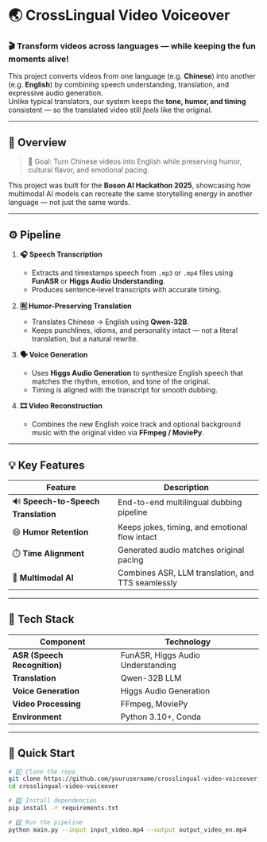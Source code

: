 # 🌏 CrossLingual Video Voiceover

### 🎬 Transform videos across languages — while keeping the fun moments alive!

This project converts videos from one language (e.g. **Chinese**) into another (e.g. **English**) by combining speech understanding, translation, and expressive audio generation.  
Unlike typical translators, our system keeps the **tone, humor, and timing** consistent — so the translated video still *feels* like the original.

---

## 🧠 Overview

> 🎯 Goal: Turn Chinese videos into English while preserving humor, cultural flavor, and emotional pacing.

This project was built for the **Boson AI Hackathon 2025**, showcasing how multimodal AI models can recreate the same storytelling energy in another language — not just the same words.

---

## ⚙️ Pipeline

1. **🎧 Speech Transcription**
   - Extracts and timestamps speech from `.mp3` or `.mp4` files using **FunASR** or **Higgs Audio Understanding**.
   - Produces sentence-level transcripts with accurate timing.

2. **🈶 Humor-Preserving Translation**
   - Translates Chinese → English using **Qwen-32B**.
   - Keeps punchlines, idioms, and personality intact — not a literal translation, but a natural rewrite.

3. **🗣️ Voice Generation**
   - Uses **Higgs Audio Generation** to synthesize English speech that matches the rhythm, emotion, and tone of the original.
   - Timing is aligned with the transcript for smooth dubbing.

4. **🎞️ Video Reconstruction**
   - Combines the new English voice track and optional background music with the original video via **FFmpeg / MoviePy**.

---

## 💡 Key Features

| Feature | Description |
|----------|-------------|
| 🔊 **Speech-to-Speech Translation** | End-to-end multilingual dubbing pipeline |
| 😄 **Humor Retention** | Keeps jokes, timing, and emotional flow intact |
| ⏱️ **Time Alignment** | Generated audio matches original pacing |
| 🧠 **Multimodal AI** | Combines ASR, LLM translation, and TTS seamlessly |

---

## 🧩 Tech Stack

| Component | Technology |
|------------|-------------|
| **ASR (Speech Recognition)** | FunASR, Higgs Audio Understanding |
| **Translation** | Qwen-32B LLM |
| **Voice Generation** | Higgs Audio Generation |
| **Video Processing** | FFmpeg, MoviePy |
| **Environment** | Python 3.10+, Conda |

---

## 🚀 Quick Start

```bash
# 1️⃣ Clone the repo
git clone https://github.com/yourusername/crosslingual-video-voiceover.git
cd crosslingual-video-voiceover

# 2️⃣ Install dependencies
pip install -r requirements.txt

# 3️⃣ Run the pipeline
python main.py --input input_video.mp4 --output output_video_en.mp4
